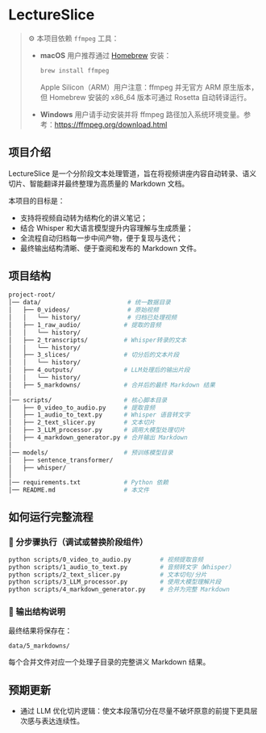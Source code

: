 # **LectureSlice**

> ⚙️ 本项目依赖 `ffmpeg` 工具：
> 
> - **macOS** 用户推荐通过 [Homebrew](https://brew.sh) 安装：
>   ```bash
>   brew install ffmpeg
>   ```
>   Apple Silicon（ARM）用户注意：ffmpeg 并无官方 ARM 原生版本，但 Homebrew 安装的 x86_64 版本可通过 Rosetta 自动转译运行。
> 
> - **Windows** 用户请手动安装并将 ffmpeg 路径加入系统环境变量。参考：https://ffmpeg.org/download.html


## **项目介绍**
LectureSlice 是一个分阶段文本处理管道，旨在将视频讲座内容自动转录、语义切片、智能翻译并最终整理为高质量的 Markdown 文档。

本项目的目标是：

- 支持将视频自动转为结构化的讲义笔记；
- 结合 Whisper 和大语言模型提升内容理解与生成质量；
- 全流程自动归档每一步中间产物，便于复现与迭代；
- 最终输出结构清晰、便于查阅和发布的 Markdown 文件。

## **项目结构**
```bash
project-root/
│── data/                        # 统一数据目录
│   ├── 0_videos/                # 原始视频
│   │   └── history/             # 归档已处理视频
│   ├── 1_raw_audio/            # 提取的音频
│   │   └── history/
│   ├── 2_transcripts/          # Whisper转录的文本
│   │   └── history/
│   ├── 3_slices/               # 切分后的文本片段
│   │   └── history/
│   ├── 4_outputs/              # LLM处理后的输出片段
│   │   └── history/
│   ├── 5_markdowns/            # 合并后的最终 Markdown 结果
│
│── scripts/                    # 核心脚本目录
│   ├── 0_video_to_audio.py     # 提取音频
│   ├── 1_audio_to_text.py      # Whisper 语音转文字
│   ├── 2_text_slicer.py        # 文本切片
│   ├── 3_LLM_processor.py      # 调用大模型处理切片
│   ├── 4_markdown_generator.py # 合并输出 Markdown
│
│── models/                     # 预训练模型目录
│   ├── sentence_transformer/
│   ├── whisper/
│
│── requirements.txt            # Python 依赖
│── README.md                   # 本文件
```

## **如何运行完整流程**


### 🧩 分步骤执行（调试或替换阶段组件）
```bash
python scripts/0_video_to_audio.py        # 视频提取音频
python scripts/1_audio_to_text.py         # 音频转文字（Whisper）
python scripts/2_text_slicer.py           # 文本切句/分片
python scripts/3_LLM_processor.py         # 使用大模型理解片段
python scripts/4_markdown_generator.py    # 合并为完整 Markdown
```

### 📂 输出结构说明
最终结果将保存在：
```
data/5_markdowns/
```
每个合并文件对应一个处理子目录的完整讲义 Markdown 结果。

## 预期更新
- 通过 LLM 优化切片逻辑：使文本段落切分在尽量不破坏原意的前提下更具层次感与表达连续性。